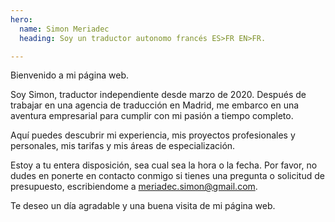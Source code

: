 ```yaml
---
hero:
  name: Simon Meriadec
  heading: Soy un traductor autonomo francés ES>FR EN>FR.

---
```

Bienvenido a mi página web.

Soy Simon, traductor independiente desde marzo de 2020. Después de trabajar en una agencia de traducción en Madrid, me embarco en una aventura empresarial para cumplir con mi pasión a tiempo completo.

Aquí puedes descubrir mi experiencia, mis proyectos profesionales y personales, mis tarifas y mis áreas de especialización.

Estoy a tu entera disposición, sea cual sea la hora o la fecha. Por favor, no dudes en ponerte en contacto conmigo si tienes una pregunta o solicitud de presupuesto, escribiendome a meriadec.simon@gmail.com.

Te deseo un día agradable y una buena visita de mi página web.